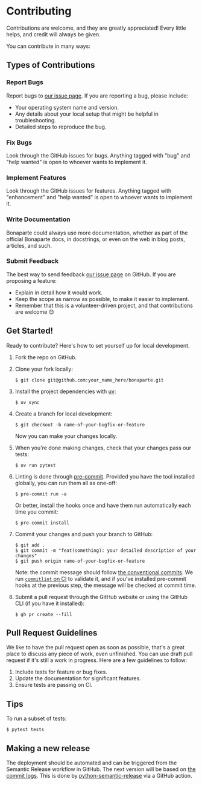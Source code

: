 # Contributing

Contributions are welcome, and they are greatly appreciated! Every little helps,
and credit will always be given.

You can contribute in many ways:

## Types of Contributions

### Report Bugs

Report bugs to [our issue page][gh-issues]. If you are reporting a bug, please include:

- Your operating system name and version.
- Any details about your local setup that might be helpful in troubleshooting.
- Detailed steps to reproduce the bug.

### Fix Bugs

Look through the GitHub issues for bugs. Anything tagged with "bug" and
"help wanted" is open to whoever wants to implement it.

### Implement Features

Look through the GitHub issues for features. Anything tagged with "enhancement"
and "help wanted" is open to whoever wants to implement it.

### Write Documentation

Bonaparte could always use more documentation, whether as part of the official
Bonaparte docs, in docstrings, or even on the web in blog posts, articles, and such.

### Submit Feedback

The best way to send feedback [our issue page][gh-issues] on GitHub. If you are
proposing a feature:

- Explain in detail how it would work.
- Keep the scope as narrow as possible, to make it easier to implement.
- Remember that this is a volunteer-driven project, and that contributions are
  welcome 😊

## Get Started!

Ready to contribute? Here's how to set yourself up for local development.

1.  Fork the repo on GitHub.

2.  Clone your fork locally:

    ```shell
    $ git clone git@github.com:your_name_here/bonaparte.git
    ```

3.  Install the project dependencies with [uv](https://docs.astral.sh/uv/):

    ```shell
    $ uv sync
    ```

4.  Create a branch for local development:

    ```shell
    $ git checkout -b name-of-your-bugfix-or-feature
    ```

    Now you can make your changes locally.

5.  When you're done making changes, check that your changes pass our tests:

    ```shell
    $ uv run pytest
    ```

6.  Linting is done through [pre-commit](https://pre-commit.com). Provided you have
    the tool installed globally, you can run them all as one-off:

    ```shell
    $ pre-commit run -a
    ```

    Or better, install the hooks once and have them run automatically each time
    you commit:

    ```shell
    $ pre-commit install
    ```

7.  Commit your changes and push your branch to GitHub:

    ```shell
    $ git add .
    $ git commit -m "feat(something): your detailed description of your changes"
    $ git push origin name-of-your-bugfix-or-feature
    ```

    Note: the commit message should follow [the conventional commits](https://www.conventionalcommits.org).
    We run [`commitlint` on CI](https://github.com/marketplace/actions/commit-linter)
    to validate it, and if you've installed pre-commit hooks at the previous
    step, the message will be checked at commit time.

8.  Submit a pull request through the GitHub website or using the GitHub CLI (if
    you have it installed):

    ```shell
    $ gh pr create --fill
    ```

## Pull Request Guidelines

We like to have the pull request open as soon as possible, that's a great place
to discuss any piece of work, even unfinished. You can use draft pull request if
it's still a work in progress. Here are a few guidelines to follow:

1. Include tests for feature or bug fixes.
2. Update the documentation for significant features.
3. Ensure tests are passing on CI.

## Tips

To run a subset of tests:

```shell
$ pytest tests
```

## Making a new release

The deployment should be automated and can be triggered from the Semantic Release
workflow in GitHub. The next version will be based on [the commit logs](https://python-semantic-release.readthedocs.io/en/latest/commit-log-parsing.html#commit-log-parsing).
This is done by [python-semantic-release](https://python-semantic-release.readthedocs.io/en/latest/index.html)
via a GitHub action.

[gh-issues]: https://github.com/kaechele/bonaparte/issues
